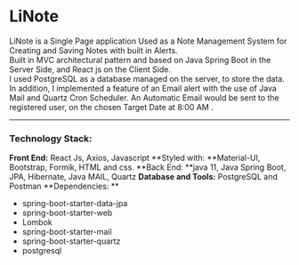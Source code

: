 # LiNote

LiNote is a Single Page application Used as a Note Management System for Creating and Saving Notes with built in Alerts.  
Built in MVC architectural pattern and based on Java Spring Boot in the Server Side, and React js on the Client Side.  
I used PostgreSQL as a database managed on the server, to store the data.
In addition, I implemented a feature of an Email alert with the use of Java Mail and Quartz Cron Scheduler.
An Automatic Email would be sent to the registered user, on the chosen Target Date at 8:00 AM .

--------------------

### Technology Stack:
**Front End:** React Js, Axios, Javascript
**Styled with: **Material-UI, Bootstrap, Formik, HTML and css.
**Back End: **java 11, Java Spring Boot, JPA, Hibernate, Java MAIL, Quartz
**Database and Tools:**  PostgreSQL and Postman
**Dependencies: **
- spring-boot-starter-data-jpa
- spring-boot-starter-web
- Lombok
- spring-boot-starter-mail
- spring-boot-starter-quartz
- postgresql

